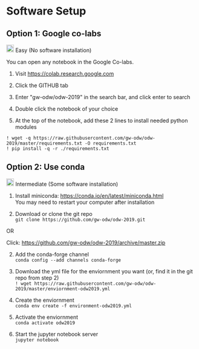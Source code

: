 # Software Setup

## Option 1: Google co-labs

<img src='https://www.wispresort.com/uploadedImages/Winter/easy.png' width=20 /> Easy (No software installation)

You can open any notebook in the Google Co-labs.

1) Visit https://colab.research.google.com

2) Click the GITHUB tab

3) Enter "gw-odw/odw-2019" in the search bar, and click enter to search

4) Double click the notebook of your choice

5) At the top of the notebook, add these 2 lines to install needed python modules

`! wget -q https://raw.githubusercontent.com/gw-odw/odw-2019/master/requirements.txt -O requirements.txt` <br/>
`! pip install -q -r ./requirements.txt`



## Option 2: Use conda

<img src='https://www.wispresort.com/uploadedImages/Winter/intermediate.png' width=20 /> Intermediate (Some software installation)

1) Install miniconda: https://conda.io/en/latest/miniconda.html <br/>
You may need to restart your computer after installation

2) Download or clone the git repo <br/>
`git clone https://github.com/gw-odw/odw-2019.git`

OR

Click: https://github.com/gw-odw/odw-2019/archive/master.zip

2) Add the conda-forge channel <br/>
`conda config --add channels conda-forge`

3) Download the yml file for the enviornment you want (or, find it in the git repo from step 2) <br/>
`! wget https://raw.githubusercontent.com/gw-odw/odw-2019/master/enviornment-odw2019.yml`

4) Create the enviornment <br/>
`conda env create -f environment-odw2019.yml`

5) Activate the enviornment <br/>
`conda activate odw2019`

6) Start the jupyter notebook server <br/>
`jupyter notebook`

